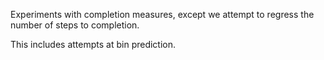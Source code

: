 Experiments with completion measures, except we attempt to regress the number of steps to completion.

This includes attempts at bin prediction.